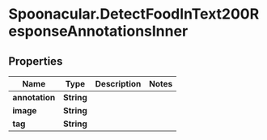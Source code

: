 # Spoonacular.DetectFoodInText200ResponseAnnotationsInner

## Properties

Name | Type | Description | Notes
------------ | ------------- | ------------- | -------------
**annotation** | **String** |  | 
**image** | **String** |  | 
**tag** | **String** |  | 


